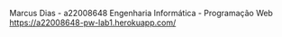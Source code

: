 Marcus Dias - a22008648
Engenharia Informática - Programação Web
https://a22008648-pw-lab1.herokuapp.com/
